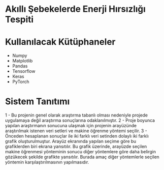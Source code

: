 # Akıllı Şebekelerde Enerji Hırsızlığı Tespiti



# Kullanılacak Kütüphaneler
- Numpy
- Matplotlib 
- Pandas
- Tensorflow
- Keras
- PyTorch

# Sistem Tanıtımı 
1 -	Bu projenin genel olarak araştırma tabanlı olması nedeniyle projede uygulamaya değil araştırma sonuçlarına odaklanılmıştır.
2 -	Proje boyunca yapılan araştırmanın sonucuna ulaşmak için projenin arayüzünde araştırılmak istenen veri setleri ve makine öğrenme yöntemi seçilir.
3 -	Önceden hesaplanan sonuçlar ile iki farklı veri setinden dolaylı iki farklı grafik oluşturulmuştur. Arayüz ekranında yapılan seçime göre bu grafiklerden biri ekrana yansıtılır. Bu grafik üzerinde, arayüzde seçilen makine öğrenmesi yönteminin sonucu diğer yöntemlere göre daha belirgin gözükecek şekilde grafikte yansıtılır. Burada amaç diğer yöntemlerle seçilen yöntemin karşılaştırılmasının yapılmasıdır.
